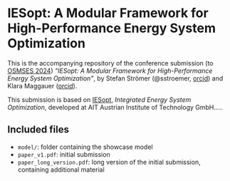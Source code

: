 # IESopt: A Modular Framework for High-Performance Energy System Optimization

This is the accompanying repository of the conference submission (to [OSMSES 2024](https://www.osmses2024.org/home)) _"IESopt: A Modular Framework for High-Performance Energy System Optimization"_, by Stefan Strömer (@sstroemer, [orcid](https://orcid.org/0000-0002-5330-3318)) and Klara Maggauer ([orcid](https://orcid.org/0000-0002-5994-3201)).

This submission is based on [IESopt](https://github.com/ait-energy/IESopt), _Integrated Energy System Optimization_, developed at AIT Austrian Institute of Technology GmbH.....

## Included files
- `model/`: folder containing the showcase model
- `paper_v1.pdf`: initial submission
- `paper_long_version.pdf`: long version of the initial submission, containing additional material
